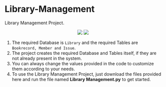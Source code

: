 # Library-Management
Library Management Project. <br/>

<p align="center">
  <img src="https://forthebadge.com/images/badges/made-with-python.svg" /> 
  <img src="https://forthebadge.com/images/badges/built-with-love.svg" />
</p>

1) The required Database is `Library` and the required Tables are `Bookrecord, Member and Issue`.
2) The project creates the required Database and Tables itself, if they are not already present in the system.
3) You can always change the values provided in the code to customize them according to your needs.
4) To use the Library Management Project, just download the files provided here and run the file named **Library Management.py** to get started.
